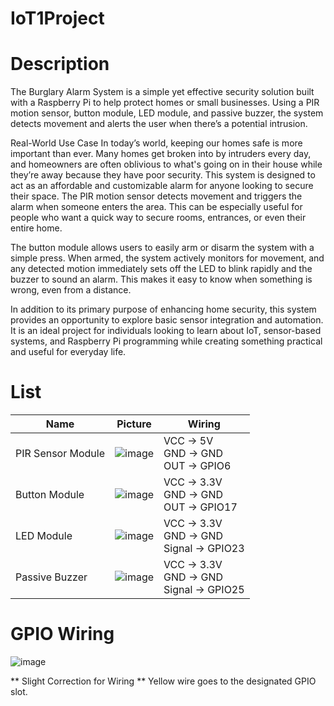 # IoT1Project

# Description
The Burglary Alarm System is a simple yet effective security solution built with a Raspberry Pi to help protect homes or small businesses. Using a PIR motion sensor, button module, LED module, and passive buzzer, the system detects movement and alerts the user when there’s a potential intrusion.

Real-World Use Case
In today’s world, keeping our homes safe is more important than ever. Many homes get broken into by intruders every day, and homeowners are often oblivious to what's going on in their house while they’re away because they have poor security. This system is designed to act as an affordable and customizable alarm for anyone looking to secure their space. The PIR motion sensor detects movement and triggers the alarm when someone enters the area. This can be especially useful for people who want a quick way to secure rooms, entrances, or even their entire home.

The button module allows users to easily arm or disarm the system with a simple press. When armed, the system actively monitors for movement, and any detected motion immediately sets off the LED to blink rapidly and the buzzer to sound an alarm. This makes it easy to know when something is wrong, even from a distance.

In addition to its primary purpose of enhancing home security, this system provides an opportunity to explore basic sensor integration and automation. It is an ideal project for individuals looking to learn about IoT, sensor-based systems, and Raspberry Pi programming while creating something practical and useful for everyday life.

# List

| Name            | Picture                                                                                               | Wiring                                                                 |
|-----------------|-------------------------------------------------------------------------------------------------------|------------------------------------------------------------------------|
| PIR Sensor Module | ![image](https://github.com/user-attachments/assets/695fae26-0fac-402d-9f3b-8966f2cb2cb9) | VCC → 5V<br>GND → GND<br>OUT → GPIO6                                  |
| Button Module     | ![image](https://github.com/user-attachments/assets/9d1e5dfd-78dc-4904-9307-bc4751ba5fbb) | VCC → 3.3V <br>GND → GND<br>OUT → GPIO17                          |
| LED Module        | ![image](https://github.com/user-attachments/assets/3746c211-2c57-430b-b2c1-a0977adb7f35) | VCC → 3.3V<br>GND → GND<br>Signal → GPIO23                       |
| Passive Buzzer    | ![image](https://github.com/user-attachments/assets/5d8dd3fa-708a-4c24-80f5-501c47bfd825) | VCC → 3.3V <br>GND → GND<br>Signal → GPIO25                      |

# GPIO Wiring
![image](https://github.com/user-attachments/assets/963cb4b9-d79b-4993-9c85-9dd6813f2666)

** Slight Correction for Wiring **
Yellow wire goes to the designated GPIO slot.

